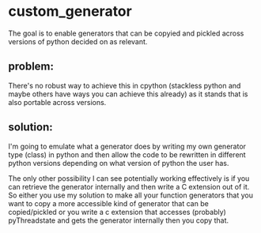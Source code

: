# custom_generator
The goal is to enable generators that can be copyied and pickled across versions of python decided on as relevant.

## problem:
There's no robust way to achieve this in cpython (stackless python and maybe others have ways you can achieve this already) as it stands that is also portable across versions.

## solution:
I'm going to emulate what a generator does by writing my own generator type (class) in python and then allow the code to be rewritten in different python versions depending on what version of python the user has. 

The only other possibility I can see potentially working effectively is if you can retrieve the generator internally and then write a C extension out of it. So either you use my solution to make all your function generators that you want to copy a more accessible kind of generator that can be copied/pickled or you write a c extension that accesses (probably) pyThreadstate and gets the generator internally then you copy that.

